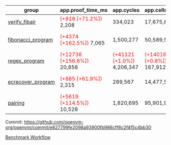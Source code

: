 | group | app.proof_time_ms | app.cycles | app.cells_used | leaf.proof_time_ms | leaf.cycles | leaf.cells_used |
| -- | -- | -- | -- | -- | -- | -- |
| [verify_fibair](https://github.com/openvm-org/openvm/blob/benchmark-results/benchmarks-dispatch/refs/heads/main/verify_fibair-e827799fe2098a93900fb986cff8c2f4f5c4bb30.md) |<span style='color: red'>(+918 [+71.2%])</span> 2,208 |  334,023 |  17,675,870 |- | - | - |
| [fibonacci_program](https://github.com/openvm-org/openvm/blob/benchmark-results/benchmarks-dispatch/refs/heads/main/fibonacci-e827799fe2098a93900fb986cff8c2f4f5c4bb30.md) |<span style='color: red'>(+4374 [+162.5%])</span> 7,065 |  1,500,277 |  50,589,567 |<span style='color: red'>(+4190 [+110.8%])</span> 7,971 | <span style='color: red'>(+50652 [+4.0%])</span> 1,313,925 | <span style='color: red'>(+304080 [+0.4%])</span> 70,587,392 |
| [regex_program](https://github.com/openvm-org/openvm/blob/benchmark-results/benchmarks-dispatch/refs/heads/main/regex-e827799fe2098a93900fb986cff8c2f4f5c4bb30.md) |<span style='color: red'>(+12736 [+156.8%])</span> 20,858 | <span style='color: red'>(+41121 [+1.0%])</span> 4,206,347 | <span style='color: red'>(+1401618 [+0.8%])</span> 167,912,770 |<span style='color: red'>(+13086 [+89.3%])</span> 27,734 | <span style='color: red'>(+123102 [+3.1%])</span> 4,105,191 | <span style='color: red'>(+578885 [+0.2%])</span> 305,135,683 |
| [ecrecover_program](https://github.com/openvm-org/openvm/blob/benchmark-results/benchmarks-dispatch/refs/heads/main/ecrecover-e827799fe2098a93900fb986cff8c2f4f5c4bb30.md) |<span style='color: red'>(+885 [+61.9%])</span> 2,315 |  289,567 |  14,477,516 |<span style='color: red'>(+9758 [+76.6%])</span> 22,505 | <span style='color: red'>(+82491 [+2.8%])</span> 3,071,062 | <span style='color: red'>(+376331 [+0.2%])</span> 244,629,189 |
| [pairing](https://github.com/openvm-org/openvm/blob/benchmark-results/benchmarks-dispatch/refs/heads/main/pairing-e827799fe2098a93900fb986cff8c2f4f5c4bb30.md) |<span style='color: red'>(+5619 [+114.5%])</span> 10,528 |  1,820,695 |  95,901,985 |<span style='color: red'>(+10585 [+74.8%])</span> 24,740 | <span style='color: red'>(+84597 [+2.6%])</span> 3,352,105 | <span style='color: red'>(+507420 [+0.2%])</span> 274,365,360 |


Commit: https://github.com/openvm-org/openvm/commit/e827799fe2098a93900fb986cff8c2f4f5c4bb30

[Benchmark Workflow](https://github.com/openvm-org/openvm/actions/runs/14390970350)
